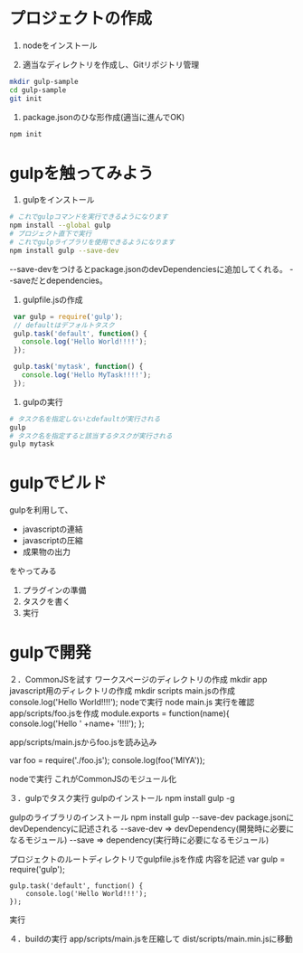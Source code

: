 # プロジェクトの作成

1. nodeをインストール

1. 適当なディレクトリを作成し、Gitリポジトリ管理
```sh
mkdir gulp-sample
cd gulp-sample
git init
```

1. package.jsonのひな形作成(適当に進んでOK)
```sh
npm init
```

# gulpを触ってみよう
1. gulpをインストール
```sh
# これでgulpコマンドを実行できるようになります
npm install --global gulp
# プロジェクト直下で実行
# これでgulpライブラリを使用できるようになります
npm install gulp --save-dev 
```
--save-devをつけるとpackage.jsonのdevDependenciesに追加してくれる。
--saveだとdependencies。

1. gulpfile.jsの作成
```js
 var gulp = require('gulp');
 // defaultはデフォルトタスク
 gulp.task('default', function() {
   console.log('Hello World!!!!');
 });

 gulp.task('mytask', function() {
   console.log('Hello MyTask!!!!');
 });
```
1. gulpの実行
```sh
# タスク名を指定しないとdefaultが実行される
gulp 
# タスク名を指定すると該当するタスクが実行される
gulp mytask
```

# gulpでビルド

gulpを利用して、

* javascriptの連結
* javascriptの圧縮
* 成果物の出力

をやってみる

1. プラグインの準備
1. タスクを書く
1. 実行

# gulpで開発

２．CommonJSを試す
  ワークスページのディレクトリの作成
  mkdir app
  javascript用のディレクトリの作成
  mkdir scripts
  main.jsの作成
  console.log('Hello World!!!!');
  nodeで実行
  node main.js
  実行を確認
  app/scripts/foo.jsを作成
  module.exports = function(name){
    console.log('Hello ' +name+ '!!!!');
  };

  app/scripts/main.jsからfoo.jsを読み込み

var foo = require('./foo.js');
console.log(foo('MIYA'));

nodeで実行
これがCommonJSのモジュール化

３．gulpでタスク実行
  gulpのインストール
  npm install gulp -g

  gulpのライブラリのインストール
  npm install gulp --save-dev
  package.jsonにdevDependencyに記述される
  --save-dev => devDependency(開発時に必要になるモジュール)
  --save => dependency(実行時に必要になるモジュール)

  プロジェクトのルートディレクトリでgulpfile.jsを作成
  内容を記述
    var gulp = require('gulp');

    gulp.task('default', function() {
        console.log('Hello World!!!');
    });
  実行

  ４．buildの実行
  app/scripts/main.jsを圧縮して
  dist/scripts/main.min.jsに移動

